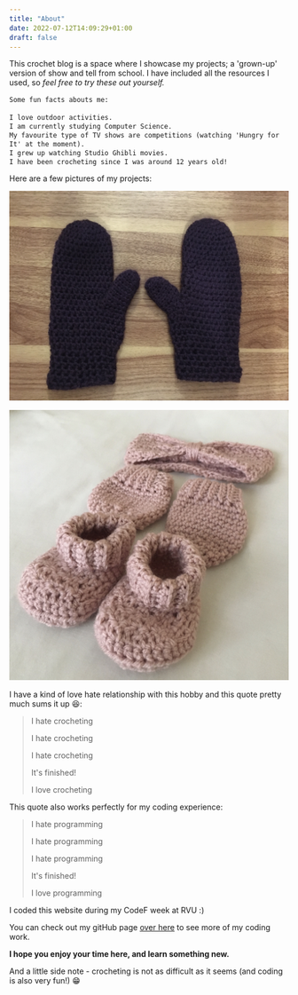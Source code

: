 ```yaml
---
title: "About"
date: 2022-07-12T14:09:29+01:00
draft: false
---
```



This crochet blog is a space where I showcase my projects; a 'grown-up' version of show and tell from school. I have included all the resources I used, so *feel free to try these out yourself.*

```
Some fun facts abouts me:

I love outdoor activities.
I am currently studying Computer Science.
My favourite type of TV shows are competitions (watching 'Hungry for It' at the moment). 
I grew up watching Studio Ghibli movies.
I have been crocheting since I was around 12 years old!
```

Here are a few pictures of my projects:

![mittens](mittens.JPG)

![babyset1](babyset1.JPG)

I have a kind of love hate relationship with this hobby and this quote pretty much sums it up 😆:

> I hate crocheting
>
> I hate crocheting
>
> I hate crocheting
>
> It's finished!
>
> I love crocheting

This quote also works perfectly for my coding experience:

> I hate programming
>
> I hate programming
>
> I hate programming
>
> It's finished!
>
> I love programming


I coded this website during my CodeF week at RVU :) 

You can check out my gitHub page [over here](https://github.com/UAliyyah) to see more of my coding work.

**I hope you enjoy your time here, and learn something new.** 

And a little side note - crocheting is not as difficult as it seems (and coding is also very fun!) 😁

